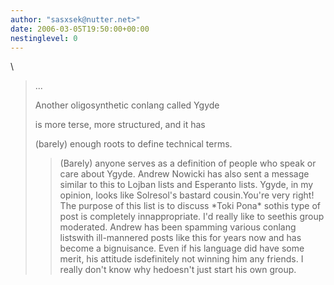 ```yaml
---
author: "sasxsek@nutter.net>"
date: 2006-03-05T19:50:00+00:00
nestinglevel: 0
---
```

\
> 
> ...
> 
> Another oligosynthetic conlang called Ygyde
> 
> is more terse, more structured, and it has
> 
> (barely) enough roots to define technical terms.
>> (Barely) anyone serves as a definition of people who speak or care
> about Ygyde. Andrew Nowicki has also sent a message similar to this to
> Lojban lists and Esperanto lists. Ygyde, in my opinion, looks like
> Solresol's bastard cousin.You're very right! The purpose of this list is to discuss \*Toki Pona\* sothis type of post is completely innappropriate. I'd really like to seethis group moderated. Andrew has been spamming various conlang listswith ill-mannered posts like this for years now and has become a bignuisance. Even if his language did have some merit, his attitude isdefinitely not winning him any friends. I really don't know why hedoesn't just start his own group.